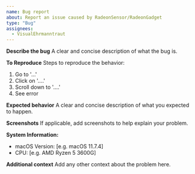 ```yaml
---
name: Bug report
about: Report an issue caused by RadeonSensor/RadeonGadget
type: "Bug"
assignees:
  - VisualEhrmanntraut
---
```


<!-- Only latest version of RadeonSensor/RadeonGadget is supported -->
**Describe the bug**
A clear and concise description of what the bug is.

**To Reproduce**
Steps to reproduce the behavior:
1. Go to '...'
2. Click on '....'
3. Scroll down to '....'
4. See error

**Expected behavior**
A clear and concise description of what you expected to happen.

**Screenshots**
If applicable, add screenshots to help explain your problem.

**System Information:**
 - macOS Version: [e.g. macOS 11.7.4]
 - CPU: [e.g. AMD Ryzen 5 3600G]

**Additional context**
Add any other context about the problem here.
